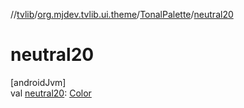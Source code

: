 //[tvlib](../../../index.md)/[org.mjdev.tvlib.ui.theme](../index.md)/[TonalPalette](index.md)/[neutral20](neutral20.md)

# neutral20

[androidJvm]\
val [neutral20](neutral20.md): [Color](https://developer.android.com/reference/kotlin/androidx/compose/ui/graphics/Color.html)
